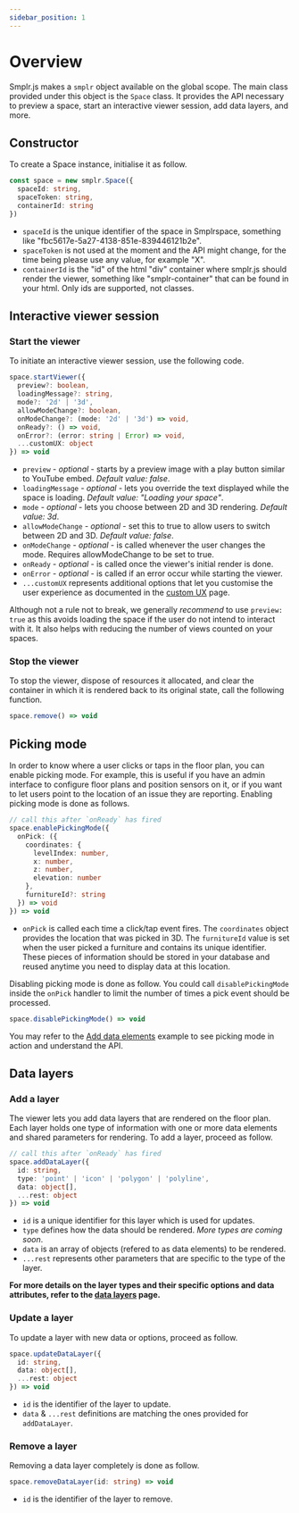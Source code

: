 ```yaml
---
sidebar_position: 1
---
```


# Overview

Smplr.js makes a `smplr` object available on the global scope. The main class provided under this object is the `Space` class. It provides the API necessary to preview a space, start an interactive viewer session, add data layers, and more.

## Constructor

To create a Space instance, initialise it as follow.

```ts
const space = new smplr.Space({
  spaceId: string,
  spaceToken: string,
  containerId: string
})
```

- `spaceId` is the unique identifier of the space in Smplrspace, something like "fbc5617e-5a27-4138-851e-839446121b2e".
- `spaceToken` is not used at the moment and the API might change, for the time being please use any value, for example "X".
- `containerId` is the "id" of the html "div" container where smplr.js should render the viewer, something like "smplr-container" that can be found in your html. Only ids are supported, not classes.

## Interactive viewer session

### Start the viewer

To initiate an interactive viewer session, use the following code.

```ts
space.startViewer({
  preview?: boolean,
  loadingMessage?: string,
  mode?: '2d' | '3d',
  allowModeChange?: boolean,
  onModeChange?: (mode: '2d' | '3d') => void,
  onReady?: () => void,
  onError?: (error: string | Error) => void,
  ...customUX: object
}) => void
```

- `preview` - _optional_ - starts by a preview image with a play button similar to YouTube embed. _Default value: false_.
- `loadingMessage` - _optional_ - lets you override the text displayed while the space is loading. _Default value: "Loading your space"_.
- `mode` - _optional_ - lets you choose between 2D and 3D rendering. _Default value: 3d_.
- `allowModeChange` - _optional_ - set this to true to allow users to switch between 2D and 3D. _Default value: false_.
- `onModeChange` - _optional_ - is called whenever the user changes the mode. Requires allowModeChange to be set to true.
- `onReady` - _optional_ - is called once the viewer's initial render is done.
- `onError` - _optional_ - is called if an error occur while starting the viewer.
- `...customUX` represents additional options that let you customise the user experience as documented in the [custom UX](/api-reference/space/custom-ux#viewer-options) page.

Although not a rule not to break, we generally _recommend_ to use `preview: true` as this avoids loading the space if the user do not intend to interact with it. It also helps with reducing the number of views counted on your spaces.

### Stop the viewer

To stop the viewer, dispose of resources it allocated, and clear the container in which it is rendered back to its original state, call the following function.

```ts
space.remove() => void
```

## Picking mode

In order to know where a user clicks or taps in the floor plan, you can enable picking mode. For example, this is useful if you have an admin interface to configure floor plans and position sensors on it, or if you want to let users point to the location of an issue they are reporting. Enabling picking mode is done as follows.

```ts
// call this after `onReady` has fired
space.enablePickingMode({
  onPick: ({
    coordinates: {
      levelIndex: number,
      x: number,
      z: number,
      elevation: number
    },
    furnitureId?: string
  }) => void
}) => void
```

- `onPick` is called each time a click/tap event fires. The `coordinates` object provides the location that was picked in 3D. The `furnitureId` value is set when the user picked a furniture and contains its unique identifier. These pieces of information should be stored in your database and reused anytime you need to display data at this location.

Disabling picking mode is done as follow. You could call `disablePickingMode` inside the `onPick` handler to limit the number of times a pick event should be processed.

```ts
space.disablePickingMode() => void
```

You may refer to the [Add data elements](/examples/add-data-elements) example to see picking mode in action and understand the API.

## Data layers

### Add a layer

The viewer lets you add data layers that are rendered on the floor plan. Each layer holds one type of information with one or more data elements and shared parameters for rendering. To add a layer, proceed as follow.

```ts
// call this after `onReady` has fired
space.addDataLayer({
  id: string,
  type: 'point' | 'icon' | 'polygon' | 'polyline',
  data: object[],
  ...rest: object
}) => void
```

- `id` is a unique identifier for this layer which is used for updates.
- `type` defines how the data should be rendered. _More types are coming soon_.
- `data` is an array of objects (refered to as data elements) to be rendered.
- `...rest` represents other parameters that are specific to the type of the layer.

**For more details on the layer types and their specific options and data attributes, refer to the [data layers](/api-reference/space/data-layers.md) page.**

### Update a layer

To update a layer with new data or options, proceed as follow.

```ts
space.updateDataLayer({
  id: string,
  data: object[],
  ...rest: object
}) => void
```

- `id` is the identifier of the layer to update.
- `data` & `...rest` definitions are matching the ones provided for `addDataLayer`.

### Remove a layer

Removing a data layer completely is done as follow.

```ts
space.removeDataLayer(id: string) => void
```

- `id` is the identifier of the layer to remove.

